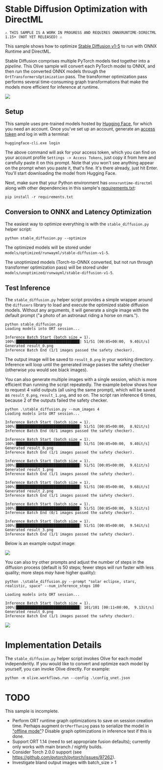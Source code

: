 # Stable Diffusion Optimization with DirectML

    ⚠️ THIS SAMPLE IS A WORK IN PROGRESS AND REQUIRES ONNXRUNTIME-DIRECTML 1.15+ (NOT YET RELEASED) ⚠️

This sample shows how to optimize [Stable Diffusion v1-5](https://huggingface.co/runwayml/stable-diffusion-v1-5) to run with ONNX Runtime and DirectML.

Stable Diffusion comprises multiple PyTorch models tied together into a *pipeline*. This Olive sample will convert each PyTorch model to ONNX, and then run the converted ONNX models through the `OrtTransformersOptimization` pass. The transformer optimization pass performs several time-consuming graph transformations that make the models more efficient for inference at runtime. 

![](readme/pipeline.png)

## Setup

This sample uses pre-trained models hosted by [Hugging Face](https://huggingface.co/), for which you need an account. Once you've set up an account, generate an [access token](https://huggingface.co/docs/hub/security-tokens) and log in with a terminal:

```
huggingface-cli.exe login
```

The above command will ask for your access token, which you can find on your account profile `Settings -> Access Tokens`, just copy it from here and carefully paste it on this prompt. Note that you won't see anything appear on the prompt when you paste it, that's fine. It's there already, just hit Enter. You'll start downloading the model from Hugging Face.

Next, make sure that your Python environment has `onnxruntime-directml` along with other dependencies in this sample's [requirements.txt](requirements.txt):

```
pip install -r requirements.txt
```

## Conversion to ONNX and Latency Optimization

The easiest way to optimize everything is with the `stable_diffusion.py` helper script:

```
python stable_diffusion.py --optimize
```

The optimized models will be stored under `models/optimized/runwayml/stable-diffusion-v1-5`.

The unoptimized models (Torch-to-ONNX converted, but not run through transformer optimization pass) will be stored under `models/unoptimized/runwayml/stable-diffusion-v1-5`.

## Test Inference

The `stable_diffusion.py` helper script provides a simple wrapper around the `diffusers` library to load and execute the optimized stable diffusion models. Without any arguments, it will generate a single image with the default prompt ("a photo of an astronaut riding a horse on mars.").

```
python stable_diffusion.py
Loading models into ORT session...

Inference Batch Start (batch size = 1).
100%|█████████████████████████████| 51/51 [00:05<00:00,  9.40it/s]
Generated result_0.png
Inference Batch End (1/1 images passed the safety checker).
```

The output image will be saved to `result_0.png` in your working directory. Inference will loop until the generated image passes the safety checker (otherwise you would see black images).

You can also generate multiple images with a single session, which is more efficient than running the script repeatedly. The example below shows how to request 4 valid outputs (all using the same prompt), which will be saved as `result_0.png`, `result_1.png`, and so on. The script ran inference 6 times, because 2 of the outputs failed the safety checker.

```
python .\stable_diffusion.py --num_images 4
Loading models into ORT session...

Inference Batch Start (batch size = 1).
100%|█████████████████████████████| 51/51 [00:05<00:00,  8.92it/s]
Inference Batch End (0/1 images passed the safety checker).

Inference Batch Start (batch size = 1).
100%|█████████████████████████████| 51/51 [00:05<00:00,  9.40it/s]
Generated result_0.png
Inference Batch End (1/1 images passed the safety checker).

Inference Batch Start (batch size = 1).
100%|█████████████████████████████| 51/51 [00:05<00:00,  9.61it/s]
Generated result_1.png
Inference Batch End (1/1 images passed the safety checker).

Inference Batch Start (batch size = 1).
100%|█████████████████████████████| 51/51 [00:05<00:00,  9.68it/s]
Generated result_2.png
Inference Batch End (1/1 images passed the safety checker).

Inference Batch Start (batch size = 1).
100%|█████████████████████████████| 51/51 [00:05<00:00,  9.51it/s]
Inference Batch End (0/1 images passed the safety checker).

Inference Batch Start (batch size = 1).
100%|█████████████████████████████| 51/51 [00:05<00:00,  9.54it/s]
Generated result_3.png
Inference Batch End (1/1 images passed the safety checker).
```

Below is an example output image:

![](readme/example.png)

You can also try other prompts and adjust the number of steps in the diffusion process (default is 50 steps; fewer steps will run faster with less quality; more steps *may* have higher quality):

```
python .\stable_diffusion.py --prompt "solar eclipse, stars, realistic, space" --num_inference_steps 100

Loading models into ORT session...

Inference Batch Start (batch size = 1).
100%|█████████████████████████████| 101/101 [00:11<00:00,  9.13it/s]
Generated result_0.png
Inference Batch End (1/1 images passed the safety checker).
```

![](readme/example2.png)

# Implementation Details

The `stable_diffusion.py` helper script invokes Olive for each model independently. If you would like to convert and optimize each model by yourself, you can invoke Olive directly. For example:

```
python -m olive.workflows.run --config .\config_unet.json
```

# TODO
This sample is incomplete.

- Perform ORT runtime graph optimizations to save on session creation time. Perhaps augment `OrtPerfTuning` pass to serialize the model in ["offline mode"](https://onnxruntime.ai/docs/performance/model-optimizations/graph-optimizations.html#onlineoffline-mode)? Disable graph optimizations in inference test if this is done.
- Support ORT 1.14 (need to set appropriate fusion defaults); currently only works with main branch / nightly builds.
- Consider Torch 2.0.0 support (see https://github.com/pytorch/pytorch/issues/97262).
- Investigate bland output images with batch_size > 1